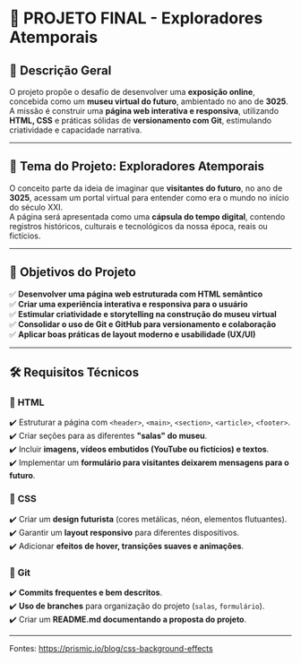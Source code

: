 # 🚀 PROJETO FINAL - Exploradores Atemporais
## 📌 Descrição Geral  
O projeto propõe o desafio de desenvolver uma **exposição online**, concebida como um **museu virtual do futuro**, ambientado no ano de **3025**.  
A missão é construir uma **página web interativa e responsiva**, utilizando **HTML, CSS** e práticas sólidas de **versionamento com Git**, estimulando criatividade e capacidade narrativa.  

---

## 🎨 Tema do Projeto: **Exploradores Atemporais**  
O conceito parte da ideia de imaginar que **visitantes do futuro**, no ano de **3025**, acessam um portal virtual para entender como era o mundo no início do século XXI.  
A página será apresentada como uma **cápsula do tempo digital**, contendo registros históricos, culturais e tecnológicos da nossa época, reais ou fictícios.  

---

## 🎯 Objetivos do Projeto  
✅ **Desenvolver uma página web estruturada com HTML semântico**  
✅ **Criar uma experiência interativa e responsiva para o usuário**  
✅ **Estimular criatividade e storytelling na construção do museu virtual**  
✅ **Consolidar o uso de Git e GitHub para versionamento e colaboração**  
✅ **Aplicar boas práticas de layout moderno e usabilidade (UX/UI)**  

---

## 🛠 Requisitos Técnicos  

### 🔹 **HTML**  
✔️ Estruturar a página com `<header>`, `<main>`, `<section>`, `<article>`, `<footer>`.  
✔️ Criar seções para as diferentes **"salas" do museu**.  
✔️ Incluir **imagens, vídeos embutidos (YouTube ou fictícios) e textos**.  
✔️ Implementar um **formulário para visitantes deixarem mensagens para o futuro**.  

### 🔹 **CSS**  
✔️ Criar um **design futurista** (cores metálicas, néon, elementos flutuantes).  
✔️ Garantir um **layout responsivo** para diferentes dispositivos.  
✔️ Adicionar **efeitos de hover, transições suaves e animações**.  

### 🔹 **Git**  
✔️ **Commits frequentes e bem descritos**.  
✔️ **Uso de branches** para organização do projeto (`salas`, `formulário`).  
✔️ Criar um **README.md documentando a proposta do projeto**.  

---
Fontes: 
https://prismic.io/blog/css-background-effects

